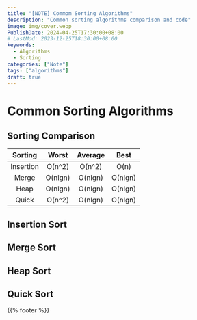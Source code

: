 ```yaml
---
title: "[NOTE] Commom Sorting Algorithms"
description: "Common sorting algorithms comparison and code"
image: img/cover.webp
PublishDate: 2024-04-25T17:30:00+08:00
# LastMod: 2023-12-25T18:30:00+08:00
keywords:
  - Algorithms
  - Sorting
categories: ["Note"]
tags: ["algorithms"]
draft: true
---
```


# Common Sorting Algorithms

## Sorting Comparison

| Sorting | Worst | Average | Best |
| :-: | :-: | :-: | :-: |
| Insertion | O(n^2) | O(n^2) | O(n) |
| Merge | O(nlgn) | O(nlgn) | O(nlgn) |
| Heap | O(nlgn) | O(nlgn) | O(nlgn) |
| Quick | O(n^2) | O(nlgn) | O(nlgn) |

## Insertion Sort

## Merge Sort

## Heap Sort

## Quick Sort


{{% footer %}}

